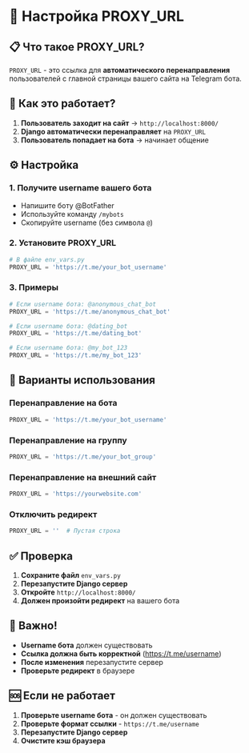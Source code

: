 # 🔗 Настройка PROXY_URL

## 📋 Что такое PROXY_URL?

`PROXY_URL` - это ссылка для **автоматического перенаправления** пользователей с главной страницы вашего сайта на Telegram бота.

## 🚀 Как это работает?

1. **Пользователь заходит на сайт** → `http://localhost:8000/`
2. **Django автоматически перенаправляет** на `PROXY_URL`
3. **Пользователь попадает на бота** → начинает общение

## ⚙️ Настройка

### 1. Получите username вашего бота
- Напишите боту @BotFather
- Используйте команду `/mybots`
- Скопируйте username (без символа `@`)

### 2. Установите PROXY_URL
```python
# В файле env_vars.py
PROXY_URL = 'https://t.me/your_bot_username'
```

### 3. Примеры
```python
# Если username бота: @anonymous_chat_bot
PROXY_URL = 'https://t.me/anonymous_chat_bot'

# Если username бота: @dating_bot
PROXY_URL = 'https://t.me/dating_bot'

# Если username бота: @my_bot_123
PROXY_URL = 'https://t.me/my_bot_123'
```

## 🔧 Варианты использования

### Перенаправление на бота
```python
PROXY_URL = 'https://t.me/your_bot_username'
```

### Перенаправление на группу
```python
PROXY_URL = 'https://t.me/your_bot_group'
```

### Перенаправление на внешний сайт
```python
PROXY_URL = 'https://yourwebsite.com'
```

### Отключить редирект
```python
PROXY_URL = ''  # Пустая строка
```

## ✅ Проверка

1. **Сохраните файл** `env_vars.py`
2. **Перезапустите Django сервер**
3. **Откройте** `http://localhost:8000/`
4. **Должен произойти редирект** на вашего бота

## 🚨 Важно!

- **Username бота** должен существовать
- **Ссылка должна быть корректной** (https://t.me/username)
- **После изменения** перезапустите сервер
- **Проверьте редирект** в браузере

## 🆘 Если не работает

1. **Проверьте username бота** - он должен существовать
2. **Проверьте формат ссылки** - `https://t.me/username`
3. **Перезапустите Django сервер**
4. **Очистите кэш браузера**
